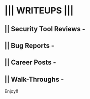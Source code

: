 # ||| WRITEUPS |||
## || Security Tool Reviews -
## || Bug Reports -
## || Career Posts -
## || Walk-Throughs -

Enjoy!!
